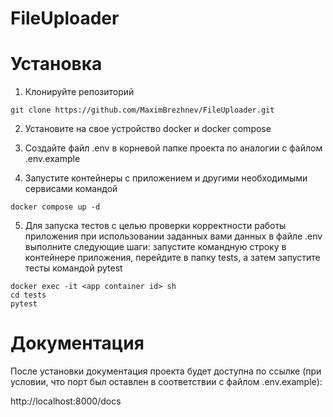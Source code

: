 # FileUploader

# Установка

1. Клонируйте репозиторий
```
git clone https://github.com/MaximBrezhnev/FileUploader.git
```


2. Установите на свое устройство docker и docker compose


3. Создайте файл .env в корневой папке проекта по аналогии с файлом .env.example


4. Запустите контейнеры с приложением и другими необходимыми сервисами командой
```
docker compose up -d
```

5. Для запуска тестов с целью проверки корректности работы
приложения при использовании заданных вами данных в файле .env выполните
следующие шаги: запустите командную строку в контейнере приложения,
перейдите в папку tests, а затем запустите тесты командой pytest
```
docker exec -it <app container id> sh
cd tests
pytest
```

# Документация

После установки документация проекта будет доступна по ссылке
(при условии, что порт был оставлен в соответствии с файлом
.env.example):

http://localhost:8000/docs
